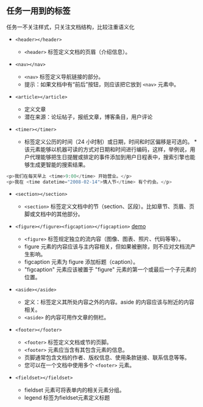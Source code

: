 ## 任务一用到的标签

任务一不关注样式，只关注文档结构，比较注重语义化

* ```<header></header>```
    * ```<header>``` 标签定义文档的页眉（介绍信息）。

* ```<nav></nav>```
    * ```<nav>``` 标签定义导航链接的部分。
    * 提示：如果文档中有“前后”按钮，则应该把它放到 ```<nav>``` 元素中。

* ```<article></article>```
    * 定义文章
    * 潜在来源：论坛帖子，报纸文章，博客条目，用户评论

* ```<timer></timer>```
    * <time> 标签定义公历的时间（24 小时制）或日期，时间和时区偏移是可选的。
    *该元素能够以机器可读的方式对日期和时间进行编码，这样，举例说，用户代理能够把生日提醒或排定的事件添加到用户日程表中，搜索引擎也能够生成更智能的搜索结果。
```javascript
<p>我们在每天早上 <time>9:00</time> 开始营业。</p>
<p>我在 <time datetime="2008-02-14">情人节</time> 有个约会。</p>
```
* ```<section></section>```
    * ```<section>``` 标签定义文档中的节（section、区段）。比如章节、页眉、页脚或文档中的其他部分。

* ```<figure></figure><figcaption></figcaption>```   [demo](http://www.w3school.com.cn/tiy/t.asp?f=html5_figcaption)
    * ```<figure>``` 标签规定独立的流内容（图像、图表、照片、代码等等）。
    * figure 元素的内容应该与主内容相关，但如果被删除，则不应对文档流产生影响。
    * figcaption 元素为 figure 添加标题（caption）。
    * "figcaption" 元素应该被置于 "figure" 元素的第一个或最后一个子元素的位置。

* ```<aside></aside>```
    * 定义：标签定义其所处内容之外的内容。aside 的内容应该与附近的内容相关。
    * ```<aside>``` 的内容可用作文章的侧栏。

* ```<footer></footer>```
    * ```<footer>``` 标签定义文档或节的页脚。
    * ```<footer>``` 元素应当含有其包含元素的信息。
    * 页脚通常包含文档的作者、版权信息、使用条款链接、联系信息等等。
    * 您可以在一个文档中使用多个 ```<footer>``` 元素。

* ```<fieldset></fieldset>```
    * fieldset 元素可将表单内的相关元素分组。
    * legend 标签为fieldset元素定义标题